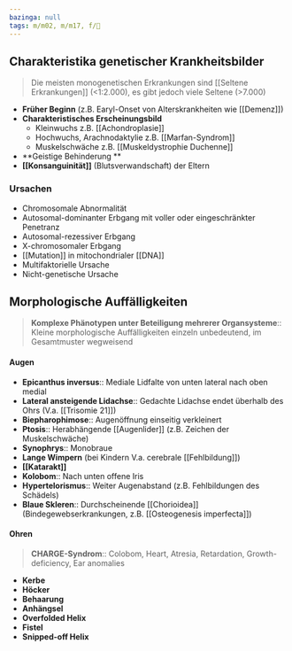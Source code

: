 ```yaml
---
bazinga: null
tags: m/m02, m/m17, f/🧬
---
```

## Charakteristika genetischer Krankheitsbilder
> Die meisten monogenetischen Erkrankungen sind [[Seltene Erkrankungen]] (<1:2.000), es gibt jedoch viele Seltene (>7.000)
- **Früher Beginn** (z.B. Earyl-Onset von Alterskrankheiten wie [[Demenz]])
- **Charakteristisches Erscheinungsbild**
	- Kleinwuchs z.B. [[Achondroplasie]]
	- Hochwuchs, Arachnodaktylie z.B. [[Marfan-Syndrom]]
	- Muskelschwäche z.B. [[Muskeldystrophie Duchenne]]
- **Geistige Behinderung **
- **[[Konsanguinität]]** (Blutsverwandschaft) der Eltern

### Ursachen
- Chromosomale Abnormalität
- Autosomal-dominanter Erbgang mit voller oder eingeschränkter Penetranz
- Autosomal-rezessiver Erbgang
- X-chromosomaler Erbgang
- [[Mutation]] in mitochondrialer [[DNA]]
- Multifaktorielle Ursache
- Nicht-genetische Ursache

## Morphologische Auffälligkeiten
> **Komplexe Phänotypen unter Beteiligung mehrerer Organsysteme**:: Kleine morphologische Auffälligkeiten einzeln unbedeutend, im Gesamtmuster wegweisend
#### Augen
- **Epicanthus inversus**:: Mediale Lidfalte von unten lateral nach oben medial
- **Lateral ansteigende Lidachse**:: Gedachte Lidachse endet überhalb des Ohrs (V.a. [[Trisomie 21]])
- **Biepharophimose**:: Augenöffnung einseitig verkleinert
- **Ptosis**:: Herabhängende [[Augenlider]] (z.B. Zeichen der Muskelschwäche)
- **Synophrys**:: Monobraue
- **Lange Wimpern** (bei Kindern V.a. cerebrale [[Fehlbildung]])
- **[[Katarakt]]**
- **Kolobom**:: Nach unten offene Iris
- **Hypertelorismus**:: Weiter Augenabstand (z.B. Fehlbildungen des Schädels)
- **Blaue Skleren**:: Durchscheinende [[Chorioidea]] (Bindegewebserkrankungen, z.B. [[Osteogenesis imperfecta]])
#### Ohren
> **CHARGE-Syndrom**:: Colobom, Heart, Atresia, Retardation, Growth-deficiency, Ear anomalies
- **Kerbe**
- **Höcker**
- **Behaarung**
- **Anhängsel**
- **Overfolded Helix**
- **Fistel**
- **Snipped-off Helix**